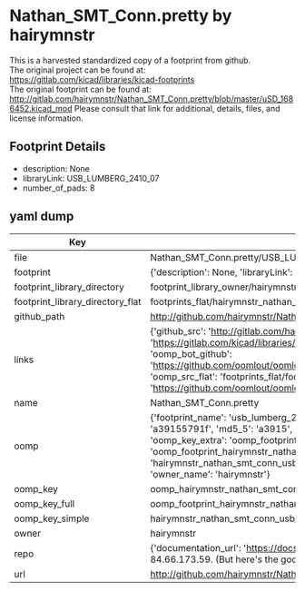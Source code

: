 # Nathan_SMT_Conn.pretty by hairymnstr  
This is a harvested standardized copy of a footprint from github.  
The original project can be found at:  
https://gitlab.com/kicad/libraries/kicad-footprints  
The original footprint can be found at:
http://gitlab.com/hairymnstr/Nathan_SMT_Conn.pretty/blob/master/uSD_1686452.kicad_mod
Please consult that link for additional, details, files, and license information.  
## Footprint Details
* description: None  
* libraryLink: USB_LUMBERG_2410_07  
* number_of_pads: 8  
## yaml dump  
| Key | Value |  
| --- | --- |  
| file | Nathan_SMT_Conn.pretty/USB_LUMBERG_2410_07.kicad_mod |  
| footprint | {'description': None, 'libraryLink': 'USB_LUMBERG_2410_07', 'number_of_pads': 8} |  
| footprint_library_directory | footprint_library_owner/hairymnstr_Nathan_SMT_Conn.pretty |  
| footprint_library_directory_flat | footprints_flat/hairymnstr_nathan_smt_conn_usb_lumberg_2410_07/working |  
| github_path | http://github.com/hairymnstr/Nathan_SMT_Conn.pretty/blob/master/USB_LUMBERG_2410_07.kicad_mod |  
| links | {'github_src': 'http://gitlab.com/hairymnstr/Nathan_SMT_Conn.pretty/blob/master/uSD_1686452.kicad_mod', 'github_src_repo': 'https://gitlab.com/kicad/libraries/kicad-footprints', 'oomp_bot': 'footprints/hairymnstr_nathan_smt_conn_usb_lumberg_2410_07/working', 'oomp_bot_github': 'https://github.com/oomlout/oomlout_oomp_footprint_bot/tree/main/footprints/hairymnstr_nathan_smt_conn_usb_lumberg_2410_07/working', 'oomp_src_flat': 'footprints_flat/footprints_flat/hairymnstr_nathan_smt_conn_usb_lumberg_2410_07/working', 'oomp_src_flat_github': 'https://github.com/oomlout/oomlout_oomp_footprint_src/tree/main/footprints_flat/hairymnstr_nathan_smt_conn_usb_lumberg_2410_07/working'} |  
| name | Nathan_SMT_Conn.pretty |  
| oomp | {'footprint_name': 'usb_lumberg_2410_07', 'library_name': 'nathan_smt_conn', 'md5': 'a39155791f3e92c2b637bf0f271750d9', 'md5_10': 'a39155791f', 'md5_5': 'a3915', 'md5_6': 'a39155', 'oomp_key': 'oomp_hairymnstr_nathan_smt_conn_usb_lumberg_2410_07', 'oomp_key_extra': 'oomp_footprint_hairymnstr_nathan_smt_conn_usb_lumberg_2410_07', 'oomp_key_full': 'oomp_footprint_hairymnstr_nathan_smt_conn_usb_lumberg_2410_07_a39155', 'oomp_key_simple': 'hairymnstr_nathan_smt_conn_usb_lumberg_2410_07', 'original_filename': 'Nathan_SMT_Conn.pretty/USB_LUMBERG_2410_07.kicad_mod', 'owner_name': 'hairymnstr'} |  
| oomp_key | oomp_hairymnstr_nathan_smt_conn_usb_lumberg_2410_07 |  
| oomp_key_full | oomp_footprint_hairymnstr_nathan_smt_conn_usb_lumberg_2410_07 |  
| oomp_key_simple | hairymnstr_nathan_smt_conn_usb_lumberg_2410_07 |  
| owner | hairymnstr |  
| repo | {'documentation_url': 'https://docs.github.com/rest/overview/resources-in-the-rest-api#rate-limiting', 'message': "API rate limit exceeded for 84.66.173.59. (But here's the good news: Authenticated requests get a higher rate limit. Check out the documentation for more details.)"} |  
| url | http://github.com/hairymnstr/Nathan_SMT_Conn.pretty |  

